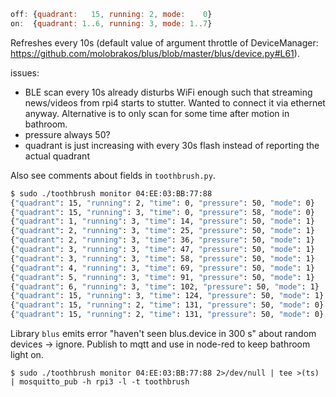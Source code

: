 ~~~js
off: {quadrant:   15, running: 2, mode:    0}
on:  {quadrant: 1..6, running: 3, mode: 1..7}
~~~

Refreshes every 10s (default value of argument throttle of DeviceManager: https://github.com/molobrakos/blus/blob/master/blus/device.py#L61).

issues:
- BLE scan every 10s already disturbs WiFi enough such that streaming news/videos from rpi4 starts to stutter. Wanted to connect it via ethernet anyway. Alternative is to only scan for some time after motion in bathroom.
- pressure always 50?
- quadrant is just increasing with every 30s flash instead of reporting the actual quadrant

Also see comments about fields in `toothbrush.py`.

~~~bash
$ sudo ./toothbrush monitor 04:EE:03:BB:77:88
{"quadrant": 15, "running": 2, "time": 0, "pressure": 50, "mode": 0}
{"quadrant": 15, "running": 3, "time": 0, "pressure": 58, "mode": 0}
{"quadrant": 1, "running": 3, "time": 14, "pressure": 50, "mode": 1}
{"quadrant": 2, "running": 3, "time": 25, "pressure": 50, "mode": 1}
{"quadrant": 2, "running": 3, "time": 36, "pressure": 50, "mode": 1}
{"quadrant": 3, "running": 3, "time": 47, "pressure": 50, "mode": 1}
{"quadrant": 3, "running": 3, "time": 58, "pressure": 50, "mode": 1}
{"quadrant": 4, "running": 3, "time": 69, "pressure": 50, "mode": 1}
{"quadrant": 5, "running": 3, "time": 91, "pressure": 50, "mode": 1}
{"quadrant": 6, "running": 3, "time": 102, "pressure": 50, "mode": 1}
{"quadrant": 15, "running": 3, "time": 124, "pressure": 50, "mode": 1}
{"quadrant": 15, "running": 2, "time": 131, "pressure": 50, "mode": 0}
{"quadrant": 15, "running": 2, "time": 131, "pressure": 50, "mode": 0}
~~~

Library `blus` emits error "haven't seen blus.device in 300 s" about random devices -> ignore.
Publish to mqtt and use in node-red to keep bathroom light on.
~~~
$ sudo ./toothbrush monitor 04:EE:03:BB:77:88 2>/dev/null | tee >(ts) | mosquitto_pub -h rpi3 -l -t toothbrush
~~~
